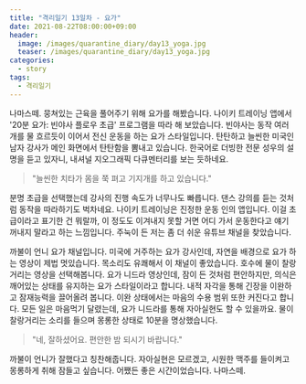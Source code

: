 ```yaml
---
title: "격리일기 13일차 - 요가"
date: 2021-08-22T08:00:00+09:00
header:
  image: /images/quarantine_diary/day13_yoga.jpg
  teaser: /images/quarantine_diary/day13_yoga.jpg
categories:
  - story
tags:
  - 격리일기
---
```


나마스떼. 뭉쳐있는 근육을 풀어주기 위해 요가를 해봤습니다. 나이키 트레이닝 앱에서 '20분 요가: 빈야사 플로우 초급' 프로그램을 따라 해 보았습니다. 빈야사는 동작 여러 개를 물 흐르듯이 이어서 전신 운동을 하는 요가 스타일입니다. 탄탄하고 늘씬한 미국인 남자 강사가 메인 화면에서 탄탄함을 뽐내고 있습니다. 한국어로 더빙한 전문 성우의 설명을 듣고 있자니, 내셔널 지오그래픽 다큐멘터리를 보는 듯하네요.  

>"늘씬한 치타가 몸을 쭉 펴고 기지개를 하고 있습니다."

분명 초급을 선택했는데 강사의 진행 속도가 너무나도 빠릅니다. 댄스 강의를 듣는 것처럼 동작을 따라하기도 벅차네요. 나이키 트레이닝은 진정한 운동 인의 앱입니다. 이걸 초급이라고 표기한 건 뭐랄까, 이 정도도 이겨내지 못할 거면 어디 가서 운동한다고 얘기 꺼내지 말라고 하는 느낌입니다. 주눅이 든 저는 좀 더 쉬운 유튜브 채널을 찾았습니다.  

까불이 언니 요가 채널입니다. 미국에 거주하는 요가 강사인데, 자연을 배경으로 요가 하는 영상이 제법 멋있습니다. 목소리도 유쾌해서 이 채널이 좋았습니다. 호수에 물이 찰랑거리는 영상을 선택해봅니다. 요가 니드라 영상인데, 잠이 든 것처럼 편안하지만, 의식은 깨어있는 상태를 유지하는 요가 스타일이라고 합니다. 내적 자각을 통해 긴장을 이완하고 잠재능력을 끌어올려 봅니다. 이완 상태에서는 마음의 수용 범위 또한 커진다고 합니다. 모든 일은 마음먹기 달렸는데, 요가 니드라를 통해 자아실현도 할 수 있을까요. 물이 찰랑거리는 소리를 들으며 몽롱한 상태로 10분을 명상했습니다.  

>"네, 잘하셨어요. 편안한 밤 되시기 바랍니다."

까불이 언니가 잘했다고 칭찬해줍니다. 자아실현은 모르겠고, 시원한 맥주를 들이켜고 몽롱하게 취해 잠들고 싶습니다. 어쨌든 좋은 시간이었습니다. 나마스떼.

